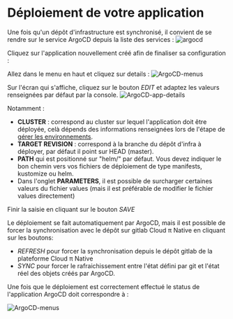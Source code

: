 # Déploiement de votre application

Une fois qu'un dépôt d'infrastructure est synchronisé, il convient de se rendre sur le service ArgoCD depuis la liste des services :
![argocd](/img/tuto/4argocd.png)

Cliquez sur l'application nouvellement créé afin de finaliser sa configuration :

Allez dans le menu en haut et cliquez sur details :
![ArgoCD-menus](/img/tuto/4argocd-menus-bouton.png)

Sur l'écran qui s'affiche, cliquez sur le bouton *EDIT* et adaptez les valeurs renseignées par défaut par la console.
![ArgoCD-app-details](/img/tuto/4argocd-app-details.png)

Notamment :

- **CLUSTER** : correspond au cluster sur lequel l'application doit être déployée, celà dépends des informations renseignées lors de l'étape de [gérer les environnements](/guide/environments-management).
- **TARGET REVISION** : correspond à la branche du dépôt d'infra à déployer, par défaut il point sur HEAD (master).
- **PATH** qui est positionné sur "helm/" par défaut. Vous devez indiquer le bon chemin vers vos fichiers de déploiement de type manifests, kustomize ou helm.
- Dans l'onglet **PARAMETERS**, il est possible de surcharger certaines valeurs du fichier values (mais il est préférable de modifier le fichier values directement)

Finir la saisie en cliquant sur le bouton *SAVE*

Le déploiement se fait automatiquement par ArgoCD, mais il est possible de forcer la synchronisation avec le dépôt sur gitlab Cloud π Native en cliquant sur les boutons:

- *REFRESH* pour forcer la synchronisation depuis le dépôt gitlab de la plateforme Cloud π Native
- *SYNC* pour forcer le rafraichissement entre l'état défini par git et l'état réel des objets créés par ArgoCD.

Une fois que le déploiement est correctement effectué le status de l'application ArgoCD doit correspondre à :

![ArgoCD-menus](/img/tuto/4argocd-menus.png)
